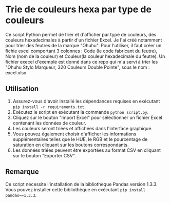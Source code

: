 # Trie de couleurs hexa par type de couleurs

Ce script Python permet de trier et d'afficher par type de couleurs, des couleurs hexadecimales à partir d'un fichier Excel.
Je l'ai créé notamment pour trier des feutres de la marque "Ohuhu".
Pour l'utiliser, il faut créer un fichie excel comportant 3 colonnes : Code (le code fabricant du feutre), Nom (nom de la couleur) et Couleur(la couleur hexadecimale du feutre).
Un fichier execel d'exemple est donné dans ce repo qui m'a servi à trier les "Ohuhu Stylo Marqueur, 320 Couleurs Double Pointe", sous le nom : excel.xlsx

## Utilisation

1. Assurez-vous d'avoir installé les dépendances requises en exécutant `pip install -r requirements.txt`.
2. Exécutez le script en exécutant la commande `python script.py`.
3. Cliquez sur le bouton "Import Excel" pour sélectionner un fichier Excel contenant les données de couleur.
4. Les couleurs seront triées et affichées dans l'interface graphique.
5. Vous pouvez également choisir d'afficher les informations supplémentaires telles que le HUE, le RGB et le pourcentage de saturation en cliquant sur les boutons correspondants.
6. Les données triées peuvent être exportées au format CSV en cliquant sur le bouton "Exporter CSV".

## Remarque

Ce script nécessite l'installation de la bibliothèque Pandas version 1.3.3. Vous pouvez installer cette bibliothèque en exécutant `pip install pandas==1.3.3`.
